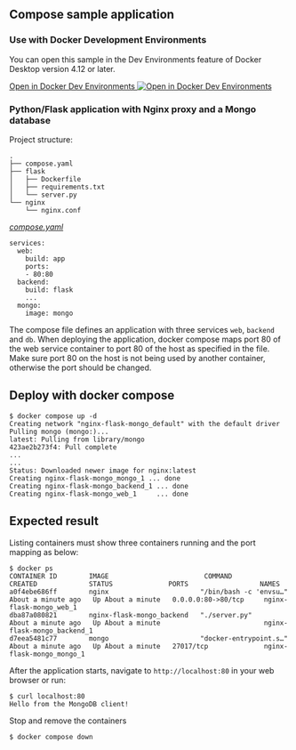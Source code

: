 ## Compose sample application

### Use with Docker Development Environments

You can open this sample in the Dev Environments feature of Docker Desktop version 4.12 or later.

[Open in Docker Dev Environments <img src="../open_in_new.svg" alt="Open in Docker Dev Environments" align="top"/>](https://open.docker.com/dashboard/dev-envs?url=https://github.com/docker/awesome-compose/tree/master/nginx-flask-mongo)

### Python/Flask application with Nginx proxy and a Mongo database

Project structure:
```
.
├── compose.yaml
├── flask
│   ├── Dockerfile
│   ├── requirements.txt
│   └── server.py
└── nginx
    └── nginx.conf

```

[_compose.yaml_](compose.yaml)
```
services:
  web:
    build: app
    ports:
    - 80:80
  backend:
    build: flask
    ...
  mongo:
    image: mongo
```
The compose file defines an application with three services `web`, `backend` and `db`.
When deploying the application, docker compose maps port 80 of the web service container to port 80 of the host as specified in the file.
Make sure port 80 on the host is not being used by another container, otherwise the port should be changed.

## Deploy with docker compose

```
$ docker compose up -d
Creating network "nginx-flask-mongo_default" with the default driver
Pulling mongo (mongo:)...
latest: Pulling from library/mongo
423ae2b273f4: Pull complete
...
...
Status: Downloaded newer image for nginx:latest
Creating nginx-flask-mongo_mongo_1 ... done
Creating nginx-flask-mongo_backend_1 ... done
Creating nginx-flask-mongo_web_1     ... done

```

## Expected result

Listing containers must show three containers running and the port mapping as below:
```
$ docker ps
CONTAINER ID        IMAGE                        COMMAND                  CREATED             STATUS              PORTS                  NAMES
a0f4ebe686ff        nginx                       "/bin/bash -c 'envsu…"   About a minute ago   Up About a minute   0.0.0.0:80->80/tcp     nginx-flask-mongo_web_1
dba87a080821        nginx-flask-mongo_backend   "./server.py"            About a minute ago   Up About a minute                          nginx-flask-mongo_backend_1
d7eea5481c77        mongo                       "docker-entrypoint.s…"   About a minute ago   Up About a minute   27017/tcp              nginx-flask-mongo_mongo_1
```

After the application starts, navigate to `http://localhost:80` in your web browser or run:
```
$ curl localhost:80
Hello from the MongoDB client!
```

Stop and remove the containers
```
$ docker compose down
```
